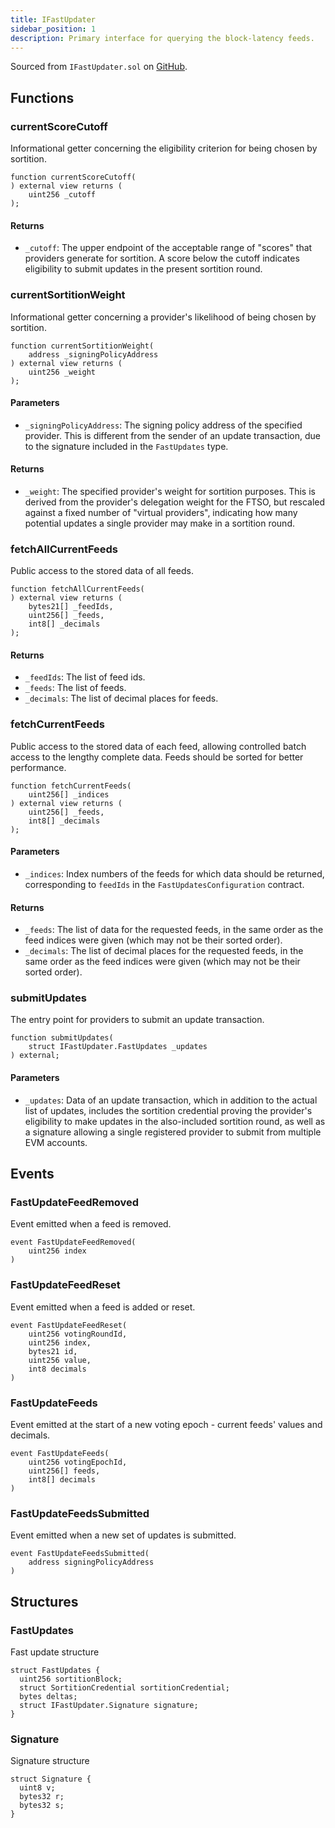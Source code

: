 ```yaml
---
title: IFastUpdater
sidebar_position: 1
description: Primary interface for querying the block-latency feeds.
---
```


Sourced from `IFastUpdater.sol` on [GitHub](https://github.com/flare-foundation/flare-smart-contracts-v2/blob/main/contracts/userInterfaces/IFastUpdater.sol).

## Functions

### currentScoreCutoff

Informational getter concerning the eligibility criterion for being chosen by sortition.

```solidity
function currentScoreCutoff(
) external view returns (
    uint256 _cutoff
);
```

#### Returns

- `_cutoff`: The upper endpoint of the acceptable range of "scores" that providers generate for sortition. A score below the cutoff indicates eligibility to submit updates in the present sortition round.

### currentSortitionWeight

Informational getter concerning a provider's likelihood of being chosen by sortition.

```solidity
function currentSortitionWeight(
    address _signingPolicyAddress
) external view returns (
    uint256 _weight
);
```

#### Parameters

- `_signingPolicyAddress`: The signing policy address of the specified provider. This is different from the sender of an update transaction, due to the signature included in the `FastUpdates` type.

#### Returns

- `_weight`: The specified provider's weight for sortition purposes. This is derived from the provider's delegation weight for the FTSO, but rescaled against a fixed number of "virtual providers", indicating how many potential updates a single provider may make in a sortition round.

### fetchAllCurrentFeeds

Public access to the stored data of all feeds.

```solidity
function fetchAllCurrentFeeds(
) external view returns (
    bytes21[] _feedIds,
    uint256[] _feeds,
    int8[] _decimals
);
```

#### Returns

- `_feedIds`: The list of feed ids.
- `_feeds`: The list of feeds.
- `_decimals`: The list of decimal places for feeds.

### fetchCurrentFeeds

Public access to the stored data of each feed, allowing controlled batch access to the lengthy complete data.
Feeds should be sorted for better performance.

```solidity
function fetchCurrentFeeds(
    uint256[] _indices
) external view returns (
    uint256[] _feeds,
    int8[] _decimals
);
```

#### Parameters

- `_indices`: Index numbers of the feeds for which data should be returned, corresponding to `feedIds` in the `FastUpdatesConfiguration` contract.

#### Returns

- `_feeds`: The list of data for the requested feeds, in the same order as the feed indices were given (which may not be their sorted order).
- `_decimals`: The list of decimal places for the requested feeds, in the same order as the feed indices were given (which may not be their sorted order).

### submitUpdates

The entry point for providers to submit an update transaction.

```solidity
function submitUpdates(
    struct IFastUpdater.FastUpdates _updates
) external;
```

#### Parameters

- `_updates`: Data of an update transaction, which in addition to the actual list of updates, includes the sortition credential proving the provider's eligibility to make updates in the also-included sortition round, as well as a signature allowing a single registered provider to submit from multiple EVM accounts.

## Events

### FastUpdateFeedRemoved

Event emitted when a feed is removed.

```solidity
event FastUpdateFeedRemoved(
    uint256 index
)
```

### FastUpdateFeedReset

Event emitted when a feed is added or reset.

```solidity
event FastUpdateFeedReset(
    uint256 votingRoundId,
    uint256 index,
    bytes21 id,
    uint256 value,
    int8 decimals
)
```

### FastUpdateFeeds

Event emitted at the start of a new voting epoch - current feeds' values and decimals.

```solidity
event FastUpdateFeeds(
    uint256 votingEpochId,
    uint256[] feeds,
    int8[] decimals
)
```

### FastUpdateFeedsSubmitted

Event emitted when a new set of updates is submitted.

```solidity
event FastUpdateFeedsSubmitted(
    address signingPolicyAddress
)
```

## Structures

### FastUpdates

Fast update structure

```solidity
struct FastUpdates {
  uint256 sortitionBlock;
  struct SortitionCredential sortitionCredential;
  bytes deltas;
  struct IFastUpdater.Signature signature;
}
```

### Signature

Signature structure

```solidity
struct Signature {
  uint8 v;
  bytes32 r;
  bytes32 s;
}
```
